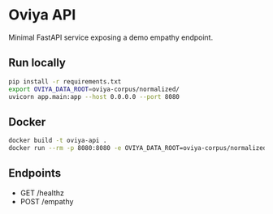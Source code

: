 # Oviya API

Minimal FastAPI service exposing a demo empathy endpoint.

## Run locally

```bash
pip install -r requirements.txt
export OVIYA_DATA_ROOT=oviya-corpus/normalized/
uvicorn app.main:app --host 0.0.0.0 --port 8080
```

## Docker

```bash
docker build -t oviya-api .
docker run --rm -p 8080:8080 -e OVIYA_DATA_ROOT=oviya-corpus/normalized/ oviya-api
```

## Endpoints
- GET /healthz
- POST /empathy
